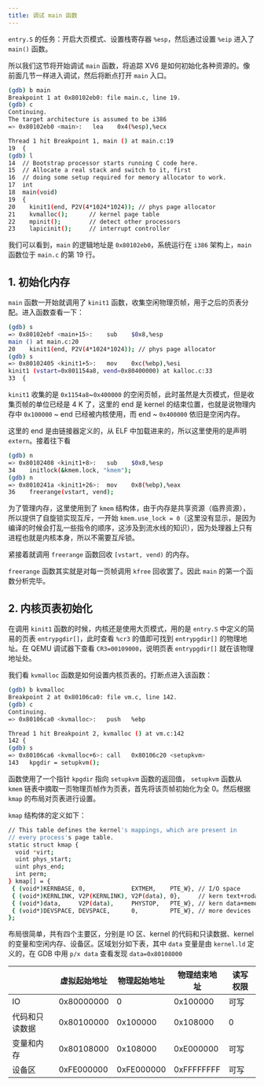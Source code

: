 ```yaml
---
title: 调试 main 函数
---
```


`entry.S` 的任务：开启大页模式、设置栈寄存器 `%esp`，然后通过设置 `%eip` 进入了 `main()` 函数。

所以我们这节将开始调试 `main` 函数，将追踪 XV6 是如何初始化各种资源的。像前面几节一样进入调试，然后将断点打开 `main` 入口。

```bash
(gdb) b main
Breakpoint 1 at 0x80102eb0: file main.c, line 19.
(gdb) c
Continuing.
The target architecture is assumed to be i386
=> 0x80102eb0 <main>:	lea    0x4(%esp),%ecx

Thread 1 hit Breakpoint 1, main () at main.c:19
19	{
(gdb) l
14	// Bootstrap processor starts running C code here.
15	// Allocate a real stack and switch to it, first
16	// doing some setup required for memory allocator to work.
17	int
18	main(void)
19	{
20	  kinit1(end, P2V(4*1024*1024)); // phys page allocator
21	  kvmalloc();      // kernel page table
22	  mpinit();        // detect other processors
23	  lapicinit();     // interrupt controller
```

我们可以看到，`main` 的逻辑地址是 `0x80102eb0`，系统运行在 `i386` 架构上，`main` 函数位于 `main.c` 的第 19 行。

## 1. 初始化内存

`main` 函数一开始就调用了 `kinit1` 函数，收集空闲物理页帧，用于之后的页表分配。进入函数查看一下：

```bash
(gdb) s
=> 0x80102ebf <main+15>:	sub    $0x8,%esp
main () at main.c:20
20	  kinit1(end, P2V(4*1024*1024)); // phys page allocator
(gdb) s
=> 0x80102405 <kinit1+5>:	mov    0xc(%ebp),%esi
kinit1 (vstart=0x801154a8, vend=0x80400000) at kalloc.c:33
33	{
```

`kinit1` 收集的是 `0x1154a8`~`0x400000` 的空闲页帧，此时虽然是大页模式，但是收集页帧的单位已经是 4 K 了，这里的 end 是 kernel 的结束位置，也就是说物理内存中 `0x100000` ~ end 已经被内核使用，而 end ~ `0x400000` 依旧是空闲内存。

这里的 end 是由链接器定义的，从 ELF 中加载进来的，所以这里使用的是声明 `extern`。接着往下看

```bash
(gdb) n
=> 0x80102408 <kinit1+8>:	sub    $0x8,%esp
34	  initlock(&kmem.lock, "kmem");
(gdb) n
=> 0x8010241a <kinit1+26>:	mov    0x8(%ebp),%eax
36	  freerange(vstart, vend);
```

为了管理内存，这里使用到了 `kmem` 结构体，由于内存是共享资源（临界资源），所以提供了自旋锁实现互斥，一开始 `kmem.use_lock = 0`（这里没有显示，是因为编译的时候会打乱一些指令的顺序，这涉及到流水线的知识），因为处理器上只有进程也就是内核本身，所以不需要互斥锁。

紧接着就调用 `freerange` 函数回收 `[vstart, vend)` 的内存。

`freerange` 函数其实就是对每一页帧调用 `kfree` 回收罢了。因此 `main` 的第一个函数分析完毕。

## 2. 内核页表初始化

在调用 `kinit1` 函数的时候，内核还是使用大页模式，用的是 `entry.S` 中定义的简易的页表 `entrypgdir[]`，此时查看 `%cr3` 的值即可找到 `entrypgdir[]` 的物理地址。在 QEMU 调试器下查看 `CR3=00109000`，说明页表 `entrypgdir[]` 就在该物理地址处。

我们看 `kvmalloc` 函数是如何设置内核页表的。打断点进入该函数：

```bash
(gdb) b kvmalloc
Breakpoint 2 at 0x80106ca0: file vm.c, line 142.
(gdb) c
Continuing.
=> 0x80106ca0 <kvmalloc>:	push   %ebp

Thread 1 hit Breakpoint 2, kvmalloc () at vm.c:142
142	{
(gdb) s
=> 0x80106ca6 <kvmalloc+6>:	call   0x80106c20 <setupkvm>
143	  kpgdir = setupkvm();
```

函数使用了一个指针 `kpgdir` 指向 `setupkvm` 函数的返回值， `setupkvm` 函数从 `kmem` 链表中摘取一页物理页帧作为页表，首先将该页帧初始化为全 0。然后根据 `kmap` 的布局对页表进行设置。

`kmap` 结构体的定义如下：

```bash
// This table defines the kernel's mappings, which are present in
// every process's page table.
static struct kmap {
  void *virt;
  uint phys_start;
  uint phys_end;
  int perm;
} kmap[] = {
 { (void*)KERNBASE, 0,             EXTMEM,    PTE_W}, // I/O space
 { (void*)KERNLINK, V2P(KERNLINK), V2P(data), 0},     // kern text+rodata
 { (void*)data,     V2P(data),     PHYSTOP,   PTE_W}, // kern data+memory
 { (void*)DEVSPACE, DEVSPACE,      0,         PTE_W}, // more devices
};
```

布局很简单，共有四个主要区，分别是 IO 区、kernel 的代码和只读数据、kernel 的变量和空闲内存、设备区。区域划分如下表，其中 `data` 变量是由 `kernel.ld` 定义的，在 GDB 中用 `p/x data` 查看发现 `data=0x80108000` 

|                | 虚拟起始地址 | 物理起始地址 | 物理结束地址 | 读写权限 |
| -------------- | ------------ | ------------ | ------------ | -------- |
| IO             | 0x80000000   | 0            | 0x100000     | 可写     |
| 代码和只读数据 | 0x80100000   | 0x100000     | 0x108000     | 0        |
| 变量和内存     | 0x80108000   | 0x108000     | 0xE000000    | 可写     |
| 设备区         | 0xFE000000   | 0xFE000000   | 0xFFFFFFFF   | 可写     |

